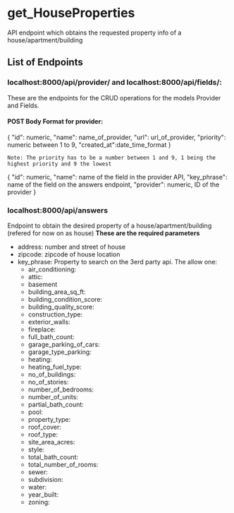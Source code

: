 # get_HouseProperties
API endpoint which obtains the requested property info of a house/apartment/building

## List of Endpoints
### localhost:8000/api/provider/ and localhost:8000/api/fields/:
These are the endpoints for the CRUD operations for the models Provider and Fields.
#### POST Body Format for provider:

  {
            "id": numeric,
            "name": name_of_provider,
            "url": url_of_provider,
            "priority": numeric between 1 to 9,
            "created_at":date_time_format
    }
    
    Note: The priority has to be a number between 1 and 9, 1 being the highest priority and 9 the lowest
  
{
        "id": numeric,
        "name": name of the field in the provider API,
        "key_phrase": name of the field on the answers endpoint,
        "provider": numeric, ID of the provider
    }
    
  
  ### localhost:8000/api/answers
  Endpoint to obtain the desired property of a house/apartment/building (refered for now on as house)
  **These are the required parameters**
  - address: number and street of house
  - zipcode: zipcode of house location
  - key_phrase: Property to search on the 3erd party api. The allow one:
    - air_conditioning: 
    - attic:
    - basement
    - building_area_sq_ft:
    - building_condition_score:
    - building_quality_score:
    - construction_type:
    - exterior_walls:
    - fireplace:
    - full_bath_count:
    - garage_parking_of_cars:
    - garage_type_parking:
    - heating:
    - heating_fuel_type:
    - no_of_buildings:
    - no_of_stories:
    - number_of_bedrooms:
    - number_of_units:
    - partial_bath_count:
    - pool:
    - property_type:                 
    - roof_cover:
    - roof_type:
    - site_area_acres:
    - style:
    - total_bath_count:
    - total_number_of_rooms:
    - sewer:
    - subdivision:
    - water:
    - year_built:
    - zoning:
  
